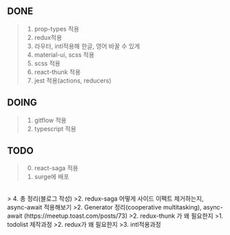 DONE
----
> 1. prop-types 적용
> 2. redux적용
> 3. 라우터, intl적용해 한글, 영어 바꿀 수 있게
> 4. material-ui, scss 적용
> 5. scss 적용
> 6. react-thunk 적용
> 7. jest 적용(actions, reducers)

DOING
---
> 1. gitflow 적용
> 2. typescript 적용

TODO
----
> 0. react-saga 적용
> 3. surge에 배포
<br/>
> 4. 총 정리(블로그 작성)
>2. redux-saga 어떻게 사이드 이펙트 제거하는지, async-await 적용해보기
>2. Generator 정리(cooperative multitasking), async-await (https://meetup.toast.com/posts/73)
>2. redux-thunk 가 왜 필요한지
>1. todolist 제작과정
>2. redux가 왜 필요한지
>3. intl적용과정
